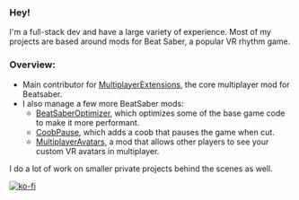 ### Hey!

I'm a full-stack dev and have a large variety of experience. Most of my projects are based around mods for Beat Saber, a popular VR rhythm game.

### Overview:

- Main contributor for [MultiplayerExtensions](https://github.com/Goobwabber/MultiplayerExtensions), the core multiplayer mod for Beatsaber.
- I also manage a few more BeatSaber mods: 
  - [BeatSaberOptimizer](https://github.com/Goobwabber/BeatsaberOptimizer), which optimizes some of the base game code to make it more performant.
  - [CoobPause](https://github.com/Goobwabber/CoobPause), which adds a coob that pauses the game when cut.
  - [MultiplayerAvatars](https://github.com/Goobwabber/MultiplayerAvatars), a mod that allows other players to see your custom VR avatars in multiplayer.
  
I do a lot of work on smaller private projects behind the scenes as well.

[![ko-fi](https://goobi.moe/badges/api/v1/donate?text=Donate!&scale=1.5&fontsize=30&radius=8)](https://ko-fi.com/K3K72KAND)
